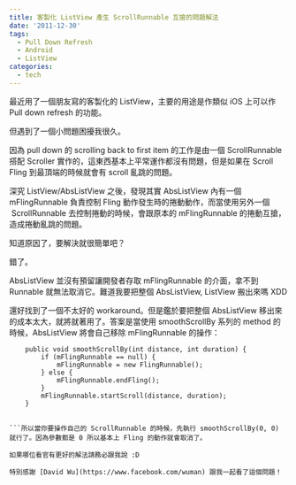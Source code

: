 ```yaml
---
title: 客製化 ListView 產生 ScrollRunnable 互搶的問題解法
date: '2011-12-30'
tags:
  - Pull Down Refresh
  - Android
  - ListView
categories:
  - tech
---
```

最近用了一個朋友寫的客製化的 ListView，主要的用途是作類似 iOS 上可以作 Pull down refresh 的功能。  
  
但遇到了一個小問題困擾我很久。  
  
因為 pull down 的 scrolling back to first item 的工作是由一個 ScrollRunnable 搭配 Scroller 實作的，這東西基本上平常運作都沒有問題，但是如果在 Scroll Fling 到最頂端的時候就會有 scroll 亂跳的問題。  
  
深究 ListView/AbsListView 之後，發現其實 AbsListView 內有一個 mFlingRunnable 負責控制 Fling 動作發生時的捲動動作，而當使用另外一個  ScrollRunnable 去控制捲動的時候，會跟原本的 mFlingRunnable 的捲動互搶，造成捲動亂跳的問題。  
  
知道原因了，要解決就很簡單吧？  
  
錯了。  
  
AbsListView 並沒有預留讓開發者存取 mFlingRunnable 的介面，拿不到 Runnable 就無法取消它。難道我要把整個 AbsListView, ListView 搬出來嗎 XDD  
  
還好找到了一個不太好的 workaround。但是鑑於要把整個 AbsListView 移出來的成本太大，就將就著用了。答案是當使用 smoothScrollBy 系列的 method 的時候，AbsListView 將會自己移除 mFlingRunnable 的操作：  
  
  
```
    public void smoothScrollBy(int distance, int duration) {
        if (mFlingRunnable == null) {
            mFlingRunnable = new FlingRunnable();
        } else {
            mFlingRunnable.endFling();
        }
        mFlingRunnable.startScroll(distance, duration);
    }


```所以當你要操作自己的 ScrollRunnable 的時候，先執行 smoothScrollBy(0, 0) 就行了。因為參數都是 0 所以基本上 Fling 的動作就會取消了。  
  
如果哪位看官有更好的解法請務必跟我說 :D  
  
特別感謝 [David Wu](https://www.facebook.com/wuman) 跟我一起看了這個問題！